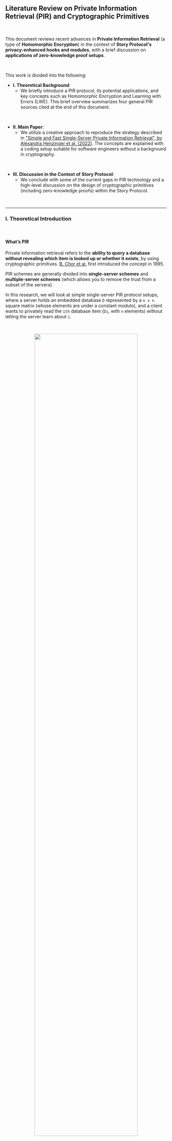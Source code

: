 ## Literature Review on Private Information Retrieval (PIR) and Cryptographic Primitives

<br>


This document reviews recent advances in **Private Information Retrieval** (a type of **Homomorphic Encryption**) in the context of **Story Protocol's privacy-enhanced hooks and modules**, with a brief discussion on **applications of zero-knowledge proof setups**.

<br>

This work is divided into the following:

* **I. Theoretical Background**: 
    - We briefly introduce a PIR protocol, its potential applications, and key concepts such as Homomorphic Encryption and Learning with Errors (LWE). This brief overview summarizes four general PIR sources cited at the end of this document.
<br>

* **II. Main Paper**: 
    - We utilize a creative approach to reproduce the strategy described in ["Simple and Fast Single-Server Private Information Retrieval", by Alexandra Henzinger et al. (2022)](https://eprint.iacr.org/2022/949). The concepts are explained with a coding setup suitable for software engineers without a background in cryptography.
<br>

* **III. Discussion in the Context of Story Protocol**:
    - We conclude with some of the current gaps in PIR technology and a high-level discussion on the design of cryptographic primitives (including zero-knowledge proofs) within the Story Protocol.



<br>

----

### I. Theoretical Introduction

<br>


#### What’s PIR

Private information retrieval refers to the **ability to query a database without revealing which item is looked up or whether it exists**, by using cryptographic primitives. [B. Chor et al.](https://www.wisdom.weizmann.ac.il/~oded/p_pir.html) first introduced the concept in 1995.

PIR schemes are generally divided into **single-server schemes** and **multiple-server schemes** (which allows you to remove the trust from a subset of the servers).

In this research, we will look at simple single-server PIR protocol setups, where a server holds an embedded database `D` represented by a `n x n` square matrix (whose elements are under a constant modulo), and a client wants to privately read the `ith` database item (`Di`, with `n` elements) without letting the server learn about `i`.

<br>

<p align="center">
<img src="diagrams/pir1.png" width="80%" align="center"/>

<br>
<br>




<br>

#### Homomorphic Encryption Schemes

Suppose a server that can `XOR` client’s data. The client would send their cipher `c0`, obtained from their plaintext data `m0` and their key `k0`:

```
c = m0 ⌖ k0
```

**Homomorphism** is the property that if a client sends two encrypted messages, `c1` and `c2` (from messages `m0` and `m1`, respectively), the server can return `c1 ⌖ c2` so the client can retrieve `m0 ⌖ m1`.

**Additive homomorphism** occurs when, given two ciphertexts `(a0, c0)` and `(a1, c1)`, their sum `(a0 + a1, c0 + c1)` decrypts to the sum of the plaintexts (provided that the error remains sufficiently small).

**Partially homomorphic encryption** can be easily achieved as it accepts the possibility that not all data is encrypted (or homomorphic) through other operations (such as multiplication). 

**Fully homomorphic encryption (FWE)**, which is much harder to achieve, would occur if a server operated on encrypted data **without seeing ANY of its content.**

<br>

> 💡 *In a more formal definition, **homomorphic encryption** is a form of encryption with evaluation capability for computing over encrypted data without access to the secret key, i.e., supporting arbitrary computation on ciphers. **Fully homomorphic encryption** could be said to be the evaluation of arbitrary circuits of multiple types of (unbounded depth) gates (relevant to zero-knowledge proof setups).*

<br>

#### Learning with Errors (LWE)

PIR is also a subset of the broad topic of **lattice-based cryptography**. It refers to a series of **quantum-resistant cryptographic primitives** involving lattices, either in their construction or in the security proof.

<br>

> 💡 *Over an n-dimensional vector space, a lattice is an infinite set of points represented by a collection of vectors.*

<br>

In a [2005 seminal PIR paper](https://dl.acm.org/doi/10.1145/1060590.1060603), Oded Regev introduced the **first lattice-based public-key encryption scheme** and the **learning with errors (LWE) problem**. 

The LWE problem relies on the **hardness of distinguishing between a message with added noise and a random sample**. It can be thought of as **a search in a (noisy) modular set of equations whose solutions can be very difficult to solve**. In other words, given `m` samples of coefficients `(bi, ai)` in the linear equation `bi = <ai, s> + ei`, with the error `ei` sampled from a small range `[-bound, bound]`, finding the secret key `s` is "hard". 

Note, however, that LWE-based encryption schemes have a **significant drawback due to noise growth**. As the ciphertexts produced by these schemes are noisy encodings of the plaintext, **homomorphic operations between ciphertexts increase the magnitude of the noise**. If the noise exceeds a certain threshold, the correctness of the decryption may no longer hold. Despite this problem, **Regev encryption** can be very efficient for PIR as it is additively homomorphic.

In the past decades, Regev's security proof and the LWE scheme's efficiency have been the subject of intense research among cryptographers, including [Craig Gentry's thesis (2009)](https://crypto.stanford.edu/craig/craig-thesis.pdf), on the **first Fully Homomorphic Encryption Scheme**.


<br>

#### A Simple Implementation of the PIR Protocol

A PIR protocol aims to design **schemes that satisfy privacy and correctness constraints while achieving the minimum possible download cost**. 

<br>

> 💡 *The **download cost** of a PIR scheme is defined as **the total number of bits downloaded by the user from all the databases, normalized by the message size**. The **PIR rate** is defined as **the reciprocal of the PIR download cost**.*

<br>

One possible implementation approach is to choose a suitable polynomial and then have a single server preprocess the data. This preprocessing depends only on the database `D` and the public parameters of the Regev encryption scheme, so that the server can reuse the work across many queries from many independent clients.

After the preprocessing step, to answer a client's query, the server must compute only roughly `N 32-bit` integer multiplications and additions on a database of `N bytes`. The catch is that the client must download a *hint* matrix about the database contents after this preprocessing.

Therefore, a simple server PIR scheme would comprise two phases:

* **the offline phase**, with pre-computations and the exchange of *hints*, and

* **the online phase**, with the query processing on the server and response decoding on the client.

The practicality of PIR-based applications is primarily impacted by the query processing time and the hint exchange phase. The theoretical query size grows as the square root of the number of field elements representing the database. For example, the largest query size for a database of `32 GB` is around `600 KB`.


<br>

#### Possible applications of PIR

Once PIR becomes less expensive or prohibitive (*i.e.*, cheaper computation with a small cipher, as PIR inherently has a high cost for server-side computation), these are some of the possible applications that could utilize the protocol:

- **Searching IP databases**: When filing a new IP, the author must search the IP database to check that no previous entry significantly overlaps with their invention. PIR could allow the search to be performed without leaving search terms on the query log of the IP database.

- **Real-time asset quotes**: Investors interested in a particular asset often monitor the market to determine when to purchase. PIR could allow their interest to be confidential.

- **Safe browsing and private oracles, checking passwords over breached databases (or any type of credentials), Certificate Transparency (CT) checks, certificate revocation checks,** among many others.




<br>


---

### II. ["Simple and Fast Single-Server Private Information Retrieval", by Alexandra Henzinger et. al (2022)](https://eprint.iacr.org/2022/949) 

<br>

#### Key Tenets

* This paper introduces a design for **SimplePIR**, **the fastest single-server PIR scheme known to date**.

* The security is held under a **Learning with Errors scheme** that requires no polynomial arithmetic or fast Fourier transforms. Regev encryption gives a secret-key encryption scheme that is secure under the LWE assumption.

* To answer a client’s query, the server performs fewer than **one 32-bit multiplication** and **one 32-bit addition** per **database byte**, achieving **10 GB/s/core server throughput**.

* The first approach to **querying a 1 GB database** demands the client first to download a **121 MB "hint"** about the database contents**. Then, the client can make any number of queries, each requiring **242 KB of communication**.

* The second approach **shrinks the hint to 16 MB**. Then, the following queries demand **345 KB of communication**.

* Finally, the scheme is applied, together with a novel data structure for approximate set membership, to **private auditing in Certificate Transparency**. The results can be compared to Google Chrome’s current approach, with **16 MB of downloads per month, and 150 bytes per TLS connection**.


<br>

#### A Server and a Query in SimplePIR

🚨 **To illustrate the results above, I wrote a simple set of experiments in Python. This part is optional for the reader, and can be skipped to section III (discussion). The full code is available at [./pir_experiment](pir_experiment).**


In this code, the single-server database is represented by a square matrix `(m x m)`, while a query is a vector filled by `0s` except at the asking row and column `(m x 1)`. Any result should have the same dimension as the query vector (*i.e.*, the space is reduced to the size of the column where the data is located).

The server retrieves the queried item by:

1. looping over every column and multiplying their values to the value in the same row of the query vector, and

2. adding the values found in each column in its own matrix.



A secret key Regev encryption scheme using sampled errors to reproduce LWE is then built on top of the ideas above. Privacy is guaranteed by checking that fully homomorphic encryption is held with respect to addition in this setup (*i.e.*, additive homomorphism).



<br>

#### Part I: Defining a Message Vector Primitive


We start by defining a primitive class for the message vector and its operations:

```python
class Message:

    def __init__(self, mod=None, rows=None, cols=None, message=None):
        self.mod = mod
        self.rows = rows
        self.cols = cols
        self.message = message

    def _check_dimensions(self, other_msg) -> None:
        if self.rows != other_msg.rows or self.cols != other_msg.cols:
            os.exit()

    def __add__(self, vector):
        self._check_dimensions(vector)
        for i in range(len(self.message)):
            self.message[i] = (self.message[i] + vector.message[i]) % self.mod
        return self

    def __sub__(self, vector):
        self._check_dimensions(vector)
        for index in range(len(self.message)):
            self.message[index] = (self.message[index] - vector.message[index]) % self.mod
        return self

    def __mul__(self, vector):
        this_vector = [0] * (self.rows * vector.cols)
        for i in range(self.rows):
            for j in range(self.cols):
                for k in range(vector.cols):
                    this_vector[i * vector.cols + k] = (this_vector[i * vector.cols + k] +\
                        (self.message[i * self.cols + j] * vector.message[j * vector.cols + k])) % self.mod
        
        return Message(self.mod, self.rows, vector.cols, this_vector)
    
    def __eq__(self, vector):
        return (self.rows == vector.rows) and \
               (self.cols == vector.cols) and \
               (self.message == vector.message)

    def __repr__(self):
        return f'\nRows: {self.rows}\nCols: {self.cols}\nVector: {self.message}\n'

    def calculate_scaling(self, numerator, denominator, this_mod):
        this_vector = [0] * (self.rows * self.cols)
        for i in range(len(self.message)):
            this_vector[i] = round((numerator * self.message[i]) / denominator) % this_mod
        return Message(this_mod, self.rows, self.cols, this_vector)

    def set_query_element(self, row, col, value) -> None:
        self.message[row * self.cols + col] = value
        
    def get_query_element(self, row, col) -> int:
        return self.message[row * self.cols + col]

    @staticmethod
    def create_random_message(mod, rows, cols): 
        return Message(mod, rows, cols, [random.randint(0, mod - 1) for _ in range(rows * cols)])

    @staticmethod
    def create_zero_message(mod, rows, cols): 
        return Message(mod, rows, cols, [0 for _ in range(rows * cols)])

    @staticmethod
    def calculate_sample_error(bound, mod, rows, cols): 
        sample_error = random.randint(-bound, +bound)
        return Message(mod, rows, cols, [sample_error % mod for _ in range(cols * rows)])

```

<br>


#### Part II: Defining the Secret Key Regev Encryption Scheme

Encryption and decryption of a message can be defined as a simple secret key Regev encryption scheme:


```python
def encrypt(A, s, e, m0):
    """
        Encrypt this message with a simple `B = A * s + e + m0`, 
        where `s` is the secret and `e` is the error vector.
        Set the cipher as the tuple c = (B, A).
    """

    B = (A * s) + e + m0
    return (B, A)


def decrypt(s, c):
    """ 
        Calculate the decryption of a ciphertext, given c
        and a secret, such that m1 = m0 + e.
    """

    B = c[0]
    A = c[1]
    return B - (A * s)
```

<br>

These methods can be added to a primitive class that also sets the LWE parameters, such as the size of a message vector (`m` and `n`), the message's modulo `mod` and `p`, and a `bound` range (*e.g.,* the standard variation of a Gaussian distribution with zero `mean`).

<br>



```python
class Regev():

    def __init__(self):
        self.mod = None
        self.n = None
        self.m = None
        self.p = None
        self.bound = None
        self._load_env_parameters()

    def _load_env_parameters(self);
        env_vars = load_config()
        self.mod = int(env_vars['mod'])
        self.n = int(env_vars['n'])
        self.m = int(env_vars['m'])
        self.p = int(env_vars['p'])
        self.bound = int(env_vars['bound'])

    def create_secret_key(self, this_mod=None, msg_n=1):
        if this_mod is None:
            this_mod = self.mod
        return  Message.create_random_message(this_mod, self.n, msg_n)

    def create_message_setup(self, this_m=None, this_n=None, this_mod=None, msg_n=None):
        if this_mod is None:
            this_mod = self.mod
        if this_m is None:
            this_m = self.m
        if this_n is None:
            this_n = self.n
        if msg_n is None:
            msg_n = 1

        m0 = Message.create_random_message(this_mod, self.m, msg_n)
        A = Message.create_random_message(self.mod, self.m, self.n)
        e = Message.calculate_sample_error(self.bound, self.mod, self.m, msg_n)

        return m0, A, e
```

<br>



#### Part III: Encryption and Decryption of a Message with a Sampled Error Vector

To illustrate how LWE can work, we operate our message vector over a ring modulo `mod`, so some information is lost. Then, use Gaussian Elimination (a method to solve linear equations) to recover the original message.

First, we represent a message vector `m0` of size `m`, where each element has a modulo `mod`. 

Next, we encrypt this message with a simple `B = A * s + e + m0`, where `s` is the secret and `e` is an error vector.

Then, we set the ciphertext as the tuple `c = (B, A)` and decrypt it for a given `s`, such that `m1 = m0 + e`.


<br>

```python
def linear_secret_key_regev_encryption_with_error():

    # 1. Key generation
    regev = Regev()
    m0, A, e = regev.create_message_setup()
    s = regev.create_secret_key()

    # 2. Encryption by calculating B and ciphertext c
    c = regev.calculate_encryption(A, s, e, m0)

    # 3. Calculate the decryption of the ciphertext c
    m1 = regev.calculate_decryption(s, c)

    # 4. The message vector m1 should be equal to m0 plus the error vector e
    regev.print_results(m0, m0 + e, 'm0', 'm0 + e')
```

<br>

The original message should be retrieved.

<br>

#### Part IV: Running a Simple Linear Key Regev Encryption Experiment with a Scaled Message


Continuing with LWE, we now lose information on the least significant bits by adding noise, *i.e.*, by scaling the message vector (before adding it to encryption) with:

```
delta = mod / p
```

Then, during the decryption, we scale the message vector back by:

```
1 / delta
```

The scaling ensures that `m` is in the highest bits of the message vector, without losing information by adding the error vector `e`.

Consequently, the message `m0` vector has each element modulo `p` (not `mod`), where `p < q`. The scaled message is:

```
m0_scaled = m0 * delta = m0 * mod / p
```

The ciphertext `c` is:

```
B = A * s + e + m0_scaled
```

which can be decrypted as

```
c = (B, A)
```

This is the code:

```python
def linear_secret_key_regev_encryption_scaled():

    # 1. Key generation
    regev = Regev()
    m0, A, e = regev.create_message_setup(this_mod = regev.p)
    s = regev.create_secret_key()

    # 2. Scale message vector by delta = mod / p
    scaled_m0 = m0.calculate_scaling(regev.mod, regev.p, regev.mod)

    # 3. Encryption by calculating B and ciphertext c
    c = regev.calculate_encryption(A, s, e, scaled_m0)

    # 4. Calculate the decryption of the ciphertext c
    m1 = regev.calculate_decryption(s, c)

    # 5. Scale m1 vector by 1 / delta = p / mod
    scaled_m1 = m1.calculate_scaling(regev.p, regev.mod, regev.p)

    # 6. The message vector m0 should be equal to m1
    regev.print_results(m0, scaled_m1, 'm0', 'scaled m1')
```

<br>

The original message should be retrieved.


<br>

#### Part V: Proving that the Regev Scheme is Additive Homomorphic

As we saw above, additive homomorphism means that if `c0` is the encryption of `m0` under a secret key `s`, and `c1` is the encryption of `m1` under the same secret key `s`, then `c0 + c1` is the encryption of `m0 + m1` under `s`.

For a large number of `ci`, noise can be introduced from error, so the correctness of the results will depend on the values of `m`, `n`, `mod`, and `p`, such that:

```
|sum ei| < mod / (2 * p)
```

Here is the source code for this experiment:

<br>

```python
def additive_homomorphism() -> None:

    # 1. Key generation for two independent messages m0 and m1
    r0 = Regev()
    m0, A0, e0 = r0.create_message_setup(this_mod = r0.p)
    r1 = Regev()
    m1, A1, e1 = r1.create_message_setup(this_mod = r1.p)
    s = r0.create_secret_key()

    # 3. Scale message vectors by delta = mod / p
    scaled_m0 = m0.calculate_scaling(r0.mod, r0.p, r0.mod)
    scaled_m1 = m1.calculate_scaling(r1.mod, r1.p, r1.mod)

    # 4. Encryption by calculating B and ciphertext c for each message
    c0 = r0.calculate_encryption(A0, s, e0, scaled_m0)
    c1 = r1.calculate_encryption(A1, s, e1, scaled_m1)

    # 5. Add the ciphertexts, with c2 = c0 + c1
    c2 = (c0[0] + c1[0], c0[1] + c1[1])

    # 6. Decrypt the sum of the ciphertexts
    r2 = Regev()
    m2 = r2.calculate_decryption(s, c2)

    # 5. Scale m1 vector by 1/ delta = p / mod
    scaled_m2 = m2.calculate_scaling(r2.p, r2.mod, r2.p)

    # 6. The sum of the message vectors m0 and m1 should be equal to m2
    r2.print_results(m0 + m1, scaled_m2, 'm0 + m1', 'm2')
```

<br>

The original message should be retrieved.

<br>


#### Part VI: Proving that the Regev Scheme Supports Plaintext Inner Product

This experiment shows that given a cipher `c` and a message vector `m0`, we can perform a tranformation `c -> c1` such that it also encrypts the inner product of `m0` with a plaintext vector `k` of size `m` and element modulo `p`.

Because of noise growth with the vector `k`, fine-tuning the initial parameters is crucial for the message to be successfully retrieved. To guarantee correct decryption, the following must hold:

```
k * e0 < mod / (2 * p)
```

Here is the source code:

<br>

```python
def plaintext_inner_product():

    # 1. Key generation
    r0 = Regev()
    m0, A, e = r0.create_message_setup(this_mod = r0.p)
    s = r0.create_secret_key(this_mod = r0.p)

    # 2. Scale message vector by delta = mod / p
    scaled_m0 = m0.calculate_scaling(r0.mod, r0.p, r0.mod)

    # 3. Encryption by calculating B and ciphertext c
    c = r0.calculate_encryption(A, s, e, scaled_m0)

    # 4. Calculate a plaintext vector transposed k and then scale it by delta = mod / p
    rk = Regev()
    k = m0.create_random_message(rk.p, 1, rk.m )
    scaled_k = m0.calculate_scaling(1, 1, rk.mod)

    # 5. Calculate the noise growth 
    noise_growth = scaled_k * e

    # 6. Define the ciphertext of the inner product of m0 and k
    c1 = (scaled_k * c[0], scaled_k * c[1])

    # 7. Decrypt the ciphertext of the inner product of m0 and k
    m1 = r0.calculate_decryption(s, c1)

    # 8. Scale m1 vector by 1/ delta = p / mod
    m1_scaled = m1.calculate_scaling(r0.p, r0.mod, r0.p)

    # 9. Scale back the plaintext vector k by 1/ delta = p / mod
    scaled_scaled_k = scaled_k.calculate_scaling(1, 1, rk.p)

    # 10. The message vector m1 scaled should be equal scaled k * m0
    r0.print_results(m1_scaled, scaled_scaled_k * m0, 'scaled m1', 'scaled k * m0')

    # 11. Print results on noise, decryption fails when noise > delta / 2 
    rk.print_noise_growth(m1_scaled, scaled_scaled_k * m0, noise_growth)
```


<br>

The original message should be retrieved.

<br>

#### Part VII: Running a Very Simple PIR Setup Without Encryption

We are ready to see how PIR works (without encryption yet).

We define our server's database by a square vector of size `m x m`, with each entry modulo `p`. Then, we query a value at a specific row `r` and col `c` in plaintext, by creating a query vector of size `m x 1` that is filled with `0`, except for the desired column index `c`.

We then show that computing the dot product of the database vector to the query vector will give a result vector with all rows in the column index `c`, from which you can retrieve row `r`.

<br>


```python
def no_encryption_example():

    # 1. Represent a database as a square matrix
    msg = Message()
    db = msg.create_random_message(500, 20, 20)
  
    # 2. Create some random query value for row and column
    query_row = 10
    query_col = 10

    # 3. Create a message that is 5 at the query column and 0 elsewhere
    query = msg.create_zero_message(500, 20, 1)
    query.set_query_element(query_col, 0, 1)

    # 4. Compute resulting message vector    
    result = db * query
    log_debug(f'result = db * query: {result}\n')

    # 5. Compute msg retrieved from the database
    correct_retrieval = result.get_query_element(query_row, 0) == \
                        db.get_query_element(query_row, query_col)
```

<br>

The original message should be retrieved.

<br>

#### Part VIII: Running a Full Secret Key Regev PIR Experiment

Finally, we achieve a full PIR experiment by building a query vector as in the previous experiment, but now encrypting it using the secret key `s` from the Regev encryption scheme.

```python
def secret_key_regev_example():

    # 1. Represent a database as a square matrix
    regev = Regev()
    msg = Message()    
    db = msg.create_random_message(regev.p, regev.m, regev.m)

    # 2. Create some random query value for row and column
    log_debug('2. Now, let\'s create a random query value for row and column.')
    query_row = 5
    query_col = 5

    # 3. Create query message vector            
    query = msg.create_zero_message(regev.mod, regev.m, 1)
    query.set_query_element(query_col, 0, 1)

    # 4. Encrypt query message vector
    _, A, e = regev.create_message_setup()
    # Here we could either use mod or p as the scaling factor.
    s = regev.create_secret_key()

    # 5. Scale query vector by delta = mod / p and db vector from p to mod
    scaled_query = query.calculate_scaling(regev.mod, regev.p, regev.mod)
    scaled_db = db.calculate_scaling(1, 1, regev.mod)

    # 6. Encryption by calculating B and ciphertext c
    c_query = regev.calculate_encryption(A, s, e, scaled_query)

    # 7. Compute encrypted result
    c_result = (scaled_db * c_query[0], scaled_db * c_query[1])

    # 8. Calculate the decryption of the ciphertext c_result to find the
    #    result of the PIR query at the query_col th column             
    m1 = regev.calculate_decryption(s, c_result)

    # 9. Scale the result by p / mod
    m1_scaled = m1.calculate_scaling(regev.p, regev.mod, regev.p)
  
    # 10. The message vector m1_scaled should be equal to the db at the 
    # query vector query_row, query_col, showing that PIR works.        
    correct_retrieval = m1_scaled.get_query_element(query_row, 0) == \
                        scaled_db.get_query_element(query_row, query_col)
```


<br>

The original message should be retrieved.

<br>


---

### III. Discussion

<br>

#### Why PIR is Still Not Feasible


Although modern PIR schemes require **little communication** and the protocol **works well enough at smaller scales**, the time needed to scan a database **grows proportionally** with the size of its size and can become **prohibitively inefficient** (fetching a database record grows only polylogarithmically with the number of records, `N`).

However, **after preprocessing the database**, the server can **answer a query in time sublinear in `N`**. Thus, the current hard limit on the throughput of PIR schemes is the ratio between the database size and the server time to answer a query.


<br>

#### PIR for Private IP Search

If PIR protocols become fully available for commercial applications, Story Protocol could take advantage of this technology to implement private oracles, including private IP search and discovery.

Although it's still early to define how this protocol could be incorporated into Story's modular architecture, we discuss an idea here.

[Story Protocol's documentation](https://docs.storyprotocol.xyz/docs/) defines the **Function Layer (verbs)** separated from the **Data Layer (nouns)** and divided into two types of components:
- **Modules**, defining the actions that users can perform on the IP assets (IPAs), *i.e.,* the management of the data. 
- **Hooks**, defining the add-on features based on the actions provided by modules. 

In this design, PIR could be introduced as follows:

1. An off-chain preprocessing server as part of the core data.
2. A new private Module that would be responsible for connecting to this pre-formatted data.
3. Hooks that would talk to the private Module. For instance, a hook that can submit PIR-formatted encrypted messages from a private oracle search or a private infringement detection request.
4. Application layers performing queries (client side).


Note that **PIR protocols do not ensure data integrity or authentication**.  An authenticated PIR scheme could **combine an unauthenticated multi-server PIR scheme with a standard integrity-protection mechanism**, such as Merkle trees. 

In this approach, **PIR servers download the data from the blockchain to construct PIR databases**. For each database, the PIR server creates a description file (usually called a *manifest file*). The user collects all available **block headers** and fetches the manifest files from the PIR servers to query the PIR database later efficiently.


<br>

<p align="center">
<img src="diagrams/pir2.png" width="90%" align="center"/>

<br>
<br>



#### Zero Knowledge Proofs for Other Privacy-Enhanced Operations

In the Story Protocol documentation, there is a hint at the applicability of ZKPs and cryptographic setups when [speaking of AI-generated Assets marketplaces](https://docs.storyprotocol.xyz/docs/ai-generated-assets-marketplace):

> *"Use ZKP or simple hash of prompt to validate that the marketplace is running infringement checks without revealing prompts".*

<br>

Therefore, we conclude this work by briefly touching on further privacy enhancements through a zero-knowledge protocol, which is designed to **verify the truth of information without revealing the information itself**. In this case, a **verifier** convince themselves that a **prover** possesses knowledge of a secret parameter (called a **witness**) satisfying some relation, without revealing the witness to the verifier or anyone else.


<br>

> 💡 *ZKPs come to the forefront as possible solutions to ensure the privacy of the information exchanged on the blockchain. Other ones are secure multi-party computations (sMPC) and trusted execution environments (TEE).*


<br>

For instance, the popular ZK-SNARK setup could generally be implemented by:

* An off-chain key generator and ceremony, with enough entropy.
* An on-chain setup to construct and determine the initial state of the prover and verifier (using a combination of public and private keys or a common reference string).
* At the Function layer, privacy protection hooks could be leveraged to protect IP rights and to allow content encryption, digest registration, private governance, private compliance, private payment, private token gating, duplicated IP detection, and PII protection.
* At the application layer (ecosystem), some examples are KYC verification for license issuers and holders or even a decentralized identity for IP holders.


<br>

Finally, the current downsides of this technology are:

* **computation intensity**: ZKP algorithms are computationally intense as they require many interactions between the verifier and the prover (in interactive ZKPs), or a lot of computational capabilities (in non-interactive ZKPs).

* **design challenge**: zkEVMs that are fully compatible with native EVM are difficult to build.

* **security**: to satisfy the three properties of ZKP (completeness, soundness, and zero-knowledge), it is necessary to check that there are no security vulnerabilities in circuit configuration, library use, and key management (such as weak generated encryption keys, storing encryption keys in an insecure manner, or using the same key for multiple purposes).


<br>

---

### References


* [[1] Private Information Retrieval and Its Applications, Sajani Vithana et al.](https://arxiv.org/pdf/2304.14397.pdf)
* [[2] Practical Private Information Retrieval, Femi George Olumofin](https://uwspace.uwaterloo.ca/bitstream/handle/10012/6142/Olumofin_Femi.pdf?sequence=1&isAllowed=y)
* [[3] How Practical is Single-Server Private Information Retrieval?, Sophia Artioli](https://ethz.ch/content/dam/ethz/special-interest/infk/inst-infsec/appliedcrypto/education/theses/How_practical_is_single_server_private_information_retrieval_corrected.pdf)
* [[4] Applying Private Information Retrieval to Lightweight Bitcoin Clients, Kaihua Qin et al.](https://www.computer.org/csdl/proceedings-article/cvcbt/2019/366900a060/1cdOwKCMqXK)


